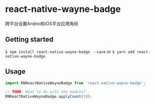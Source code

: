 # react-native-wayne-badge
跨平台设置Androi和iOS平台应用角标

## Getting started

`$ npm install react-native-wayne-badge --save`
or
`$ yarn add react-native-wayne-badge`


## Usage
```javascript
import RNReactNativeWayneBadge from 'react-native-wayne-badge';

// TODO: What to do with the module?
RNReactNativeWayneBadge.applyCount(10);
```
